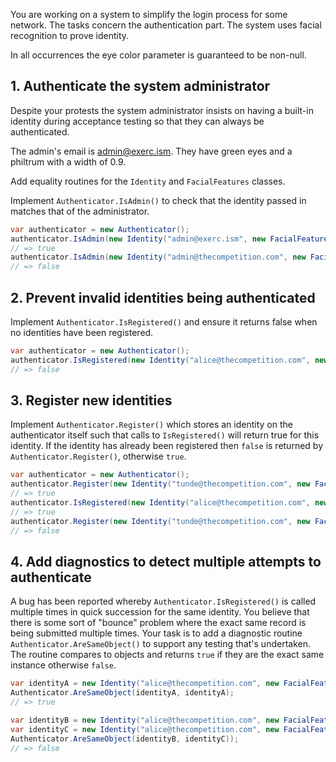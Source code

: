 You are working on a system to simplify the login process for some network. The tasks concern the authentication part. The system uses facial recognition to prove identity.

In all occurrences the eye color parameter is guaranteed to be non-null.

## 1. Authenticate the system administrator

Despite your protests the system administrator insists on having a built-in identity during acceptance testing so that they can always be authenticated.

The admin's email is admin@exerc.ism. They have green eyes and a philtrum with a width of 0.9.

Add equality routines for the `Identity` and `FacialFeatures` classes.

Implement `Authenticator.IsAdmin()` to check that the identity passed in matches that of the administrator.

```csharp
var authenticator = new Authenticator();
authenticator.IsAdmin(new Identity("admin@exerc.ism", new FacialFeatures("green", 0.9m)));
// => true
authenticator.IsAdmin(new Identity("admin@thecompetition.com", new FacialFeatures("green", 0.9m)));
// => false
```

## 2. Prevent invalid identities being authenticated

Implement `Authenticator.IsRegistered()` and ensure it returns false when no identities have been registered.

```csharp
var authenticator = new Authenticator();
authenticator.IsRegistered(new Identity("alice@thecompetition.com", new FacialFeatures("blue", 0.8m)));
// => false
```

## 3. Register new identities

Implement `Authenticator.Register()` which stores an identity on the authenticator itself such that calls to `IsRegistered()` will return true for this identity. If the identity has already been registered then `false` is returned by `Authenticator.Register()`, otherwise `true`.

```csharp
var authenticator = new Authenticator();
authenticator.Register(new Identity("tunde@thecompetition.com", new FacialFeatures("blue", 0.9m)));
// => true
authenticator.IsRegistered(new Identity("alice@thecompetition.com", new FacialFeatures("blue", 0.9m)));
// => true
authenticator.Register(new Identity("tunde@thecompetition.com", new FacialFeatures("blue", 0.9m)));
// => false

```

## 4. Add diagnostics to detect multiple attempts to authenticate

A bug has been reported whereby `Authenticator.IsRegistered()` is called multiple times in quick succession for the same identity. You believe that there is some sort of "bounce" problem where the exact same record is being submitted multiple times. Your task is to add a diagnostic routine `Authenticator.AreSameObject()` to support any testing that's undertaken. The routine compares to objects and returns `true` if they are the exact same instance otherwise `false`.

```csharp
var identityA = new Identity("alice@thecompetition.com", new FacialFeatures("blue", 0.9m));
Authenticator.AreSameObject(identityA, identityA);
// => true

var identityB = new Identity("alice@thecompetition.com", new FacialFeatures("blue", 0.9m));
var identityC = new Identity("alice@thecompetition.com", new FacialFeatures("blue", 0.9m));
Authenticator.AreSameObject(identityB, identityC));
// => false
```
